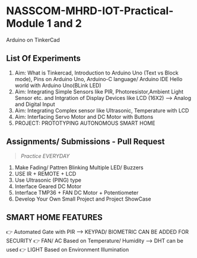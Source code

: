 # NASSCOM-MHRD-IOT-Practical-Module 1 and 2
Arduino on TinkerCad

## List Of Experiments
1. Aim: What is Tinkercad, Introduction to Arduino Uno (Text vs Block mode), Pins on Arduino Uno, Arduino-C language/ Arduino IDE Hello world with Arduino Uno(BLink LED)
2. Aim: Integrating Simple Sensors like PIR, Photoresistor,Ambient Light Sensor etc. and Intgration of Display Devices like LCD (16X2) --> Analog and Digital Input
3. Aim: Integrating Complex sensor like Ultrasonic, Temperature with LCD
4. Aim: Interfacing Servo Motor and DC Motor with Buttons
5. PROJECT: PROTOTYPING AUTONOMOUS SMART HOME

## Assignments/ Submissions - Pull Request
> _Practice EVERYDAY_
1. Make Fading/ Pattren Blinking Multiple LED/ Buzzers
2. USE IR + REMOTE + LCD
3. Use Ultrasonic (PING) type
4. Interface Geared DC Motor
5. Interface TMP36 + FAN DC Motor + Potentiometer
6. Develop Your Own Small Project and Project ShowCase

## SMART HOME FEATURES
👉 Automated Gate with PIR --> KEYPAD/ BIOMETRIC CAN BE ADDED FOR SECURITY 
👉 FAN/ AC Based on Temperature/ Humidity --> DHT can be used
👉 LIGHT Based on Environment Illumination

